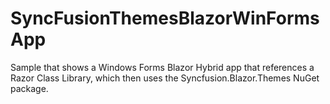 # SyncFusionThemesBlazorWinFormsApp
 
Sample that shows a Windows Forms Blazor Hybrid app that references a Razor Class Library, which then uses the Syncfusion.Blazor.Themes NuGet package.
